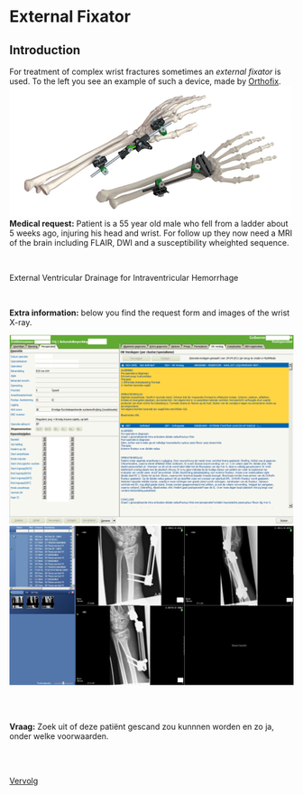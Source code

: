 # External Fixator 


## Introduction

For treatment of complex wrist fractures sometimes an *external fixator* is used.
To the left you see an example of such a device, made by [Orthofix](http://www.orthofix.com). ![](fixateur_wrist.png)**Medical request:**
 Patient is a 55 year old male who fell from a ladder about 5 weeks ago, injuring his head and wrist. 
For follow up they now need a MRI of the brain including FLAIR, DWI and a susceptibility wheighted sequence.

<br>

External Ventricular Drainage for Intraventricular Hemorrhage






<br>

**Extra information:** below you find the request form and images of the wrist X-ray.

![OK Verslag](ok_verslag.png)
![DX pols](dx_pols.png)

<br>
<br>

**Vraag:** Zoek uit of deze patiënt gescand zou kunnnen worden en zo ja, onder welke voorwaarden.

<br>
<br>

[Vervolg](case_part2.md)
